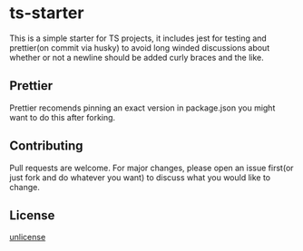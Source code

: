 # ts-starter

This is a simple starter for TS projects, it includes jest for testing and prettier(on commit via husky) to avoid long winded discussions about whether or not a newline should be added curly braces and the like.

## Prettier

Prettier recomends pinning an exact version in package.json you might want to do this after forking.

## Contributing
Pull requests are welcome. For major changes, please open an issue first(or just fork and do whatever you want) to discuss what you would like to change.


## License
[unlicense](https://choosealicense.com/licenses/unlicense/)
